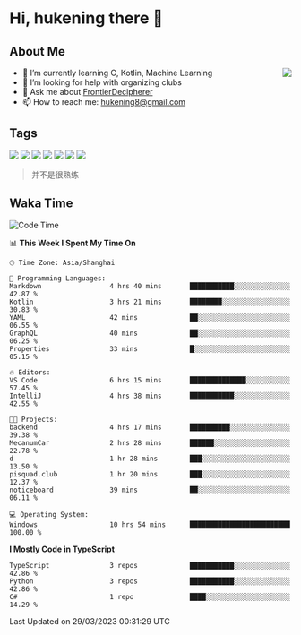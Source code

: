 # Hi, hukening there 👋

## About Me

<a href="#">
  <img align="right" src="https://github-readme-stats-git-masterrstaa-rickstaa.vercel.app/api?username=Tokyo469&count_private=true&show_icons=true&bg_color=15,f2f7fd,E0EAFC" />
</a>

- 🌱 I’m currently learning C, Kotlin, Machine Learning
- 🤔 I’m looking for help with organizing clubs
- 💬 Ask me about [FrontierDecipherer](https://github.com/FrontierDecipherer)
- 📫 How to reach me: hukening8@gmail.com

## Tags

![](https://img.shields.io/badge/-Python-3e74a2?style=flat-square&logo=Python&logoColor=fff)
![](https://img.shields.io/badge/-C++-00579c?style=flat-square&logo=cplusplus&logoColor=fff)
![](https://img.shields.io/badge/-Node.js-339933?style=flat-square&logo=Node.js&logoColor=fff)
![](https://img.shields.io/badge/-React-2d98ce?style=flat-square&logo=React&logoColor=fff)
![](https://img.shields.io/badge/-Linux-000000?style=flat-square&logo=Linux&logoColor=fff)
![](https://img.shields.io/badge/-MySQL-4479A1?style=flat-square&logo=MySQL&logoColor=fff)
![](https://img.shields.io/badge/-MongoDB-47A248?style=flat-square&logo=MongoDB&logoColor=fff)

> 并不是很熟练

## Waka Time

<!--START_SECTION:waka-->
![Code Time](http://img.shields.io/badge/Code%20Time-205%20hrs%2024%20mins-blue)

📊 **This Week I Spent My Time On** 

```text
🕑︎ Time Zone: Asia/Shanghai

💬 Programming Languages: 
Markdown                 4 hrs 40 mins       ███████████░░░░░░░░░░░░░░   42.87 % 
Kotlin                   3 hrs 21 mins       ████████░░░░░░░░░░░░░░░░░   30.83 % 
YAML                     42 mins             ██░░░░░░░░░░░░░░░░░░░░░░░   06.55 % 
GraphQL                  40 mins             ██░░░░░░░░░░░░░░░░░░░░░░░   06.25 % 
Properties               33 mins             █░░░░░░░░░░░░░░░░░░░░░░░░   05.15 % 

🔥 Editors: 
VS Code                  6 hrs 15 mins       ██████████████░░░░░░░░░░░   57.45 % 
IntelliJ                 4 hrs 38 mins       ███████████░░░░░░░░░░░░░░   42.55 % 

🐱‍💻 Projects: 
backend                  4 hrs 17 mins       ██████████░░░░░░░░░░░░░░░   39.38 % 
MecanumCar               2 hrs 28 mins       ██████░░░░░░░░░░░░░░░░░░░   22.78 % 
d                        1 hr 28 mins        ███░░░░░░░░░░░░░░░░░░░░░░   13.50 % 
pisquad.club             1 hr 20 mins        ███░░░░░░░░░░░░░░░░░░░░░░   12.37 % 
noticeboard              39 mins             ██░░░░░░░░░░░░░░░░░░░░░░░   06.11 % 

💻 Operating System: 
Windows                  10 hrs 54 mins      █████████████████████████   100.00 % 
```

**I Mostly Code in TypeScript** 

```text
TypeScript               3 repos             ███████████░░░░░░░░░░░░░░   42.86 % 
Python                   3 repos             ███████████░░░░░░░░░░░░░░   42.86 % 
C#                       1 repo              ████░░░░░░░░░░░░░░░░░░░░░   14.29 % 
```




 Last Updated on 29/03/2023 00:31:29 UTC
<!--END_SECTION:waka-->
